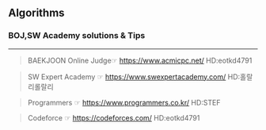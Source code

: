## Algorithms

### BOJ,SW Academy solutions & Tips
---

> BAEKJOON Online Judge☞  <https://www.acmicpc.net/> HD:eotkd4791

> SW Expert Academy    ☞  <https://www.swexpertacademy.com/> HD:홀랄리롤랄리 

> Programmers    ☞  <https://www.programmers.co.kr/> HD:STEF

> Codeforce    ☞  <https://codeforces.com/> HD:eotkd4791 

 
 
 
 
